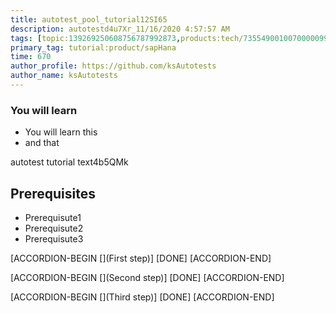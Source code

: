 ```yaml
---
title: autotest_pool_tutorial12SI65
description: autotestd4u7Xr_11/16/2020 4:57:57 AM
tags: [topic:139269250608756787992873,products:tech/73554900100700000996,tutorial:experience/advanced]
primary_tag: tutorial:product/sapHana
time: 670
author_profile: https://github.com/ksAutotests
author_name: ksAutotests
---
```

### You will learn
- You will learn this
- and that

autotest tutorial text4b5QMk

## Prerequisites
- Prerequisute1
- Prerequisute2
- Prerequisute3

[ACCORDION-BEGIN [](First step)]
[DONE]
[ACCORDION-END]

[ACCORDION-BEGIN [](Second step)]
[DONE]
[ACCORDION-END]

[ACCORDION-BEGIN [](Third step)]
[DONE]
[ACCORDION-END]

